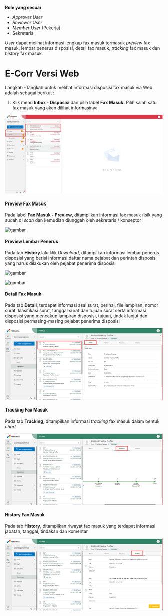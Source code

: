 **Role yang sesuai**

- *Approver User*
- *Reviewer User*
- *Member User* (Pekerja)
- Sekretaris

*User* dapat melihat informasi lengkap fax masuk termasuk *preview* fax masuk, lembar penerus disposisi, detail fax masuk, *tracking* fax masuk dan *history* fax masuk.

# **E-Corr Versi Web**

Langkah - langkah untuk melihat informasi disposisi fax masuk via Web adalah sebagai berikut :

1. Klik menu **Inbox - Disposisi** dan pilih label **Fax Masuk.** Pilih salah satu fax masuk yang akan dilihat informasinya

![gambar](FaxMasuk/FM_WEB/Info01.png) 

#### **Preview Fax Masuk**

Pada label **Fax Masuk - Preview**, ditampilkan informasi fax masuk fisik yang sudah di *scan* dan kemudian diunggah oleh sekretaris / konseptor

![gambar](FaxMasuk/FM_WEB/Info0.png) 

#### **Preview Lembar Penerus**

Pada tab **History** lalu klik *Download*, ditampilkan informasi lembar penerus disposisi yang berisi informasi daftar nama pejabat dan perintah disposisi yang harus dilakukan oleh pejabat penerima disposisi

![gambar](FaxMasuk/FM_WEB/Customdispo7.png) 

![gambar](FaxMasuk/FM_WEB/Customdisp08.png) 

#### **Detail Fax Masuk**

Pada tab **Detail**, terdapat informasi asal surat, perihal, file lampiran, nomor surat, klasifikasi surat, tanggal surat dan tujuan surat serta informasi disposisi yang mencakup lampiran disposisi, tujuan, tindak lanjut dan disposisi permasing-masing pejabat penerima disposisi

![gambar](FaxMasuk/FM_WEB/02DetailDisposisi01.png) 

#### **Tracking Fax Masuk**

Pada tab **Tracking**, ditampilkan informasi *tracking* fax masuk dalam bentuk *chart*

![gambar](FaxMasuk/FM_WEB/02TrackingDisposisi01.png) 

#### **History Fax Masuk**

Pada tab **History**, ditampilkan riwayat fax masuk yang terdapat informasi jabatan, tanggal, tindakan dan komentar

![gambar](FaxMasuk/FM_WEB/02HistoryDisposisi01.png) 

